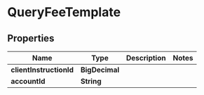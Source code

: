

# QueryFeeTemplate


## Properties

| Name | Type | Description | Notes |
|------------ | ------------- | ------------- | -------------|
|**clientInstructionId** | **BigDecimal** |  |  |
|**accountId** | **String** |  |  |



